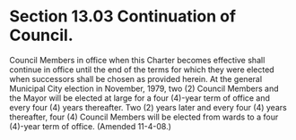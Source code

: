 Section 13.03 Continuation of Council.
======================================

Council Members in office when this Charter becomes effective shall
continue in office until the end of the terms for which they were
elected when successors shall be chosen as provided herein. At the
general Municipal City election in November, 1979, two (2) Council
Members and the Mayor will be elected at large for a four (4)-year term
of office and every four (4) years thereafter. Two (2) years later and
every four (4) years thereafter, four (4) Council Members will be
elected from wards to a four (4)-year term of office. (Amended 11-4-08.)
